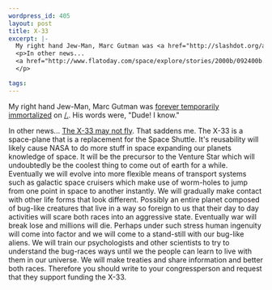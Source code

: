 ```yaml
--- 
wordpress_id: 405
layout: post
title: X-33
excerpt: |-
  My right hand Jew-Man, Marc Gutman was <a href="http://slashdot.org/articles/00/09/25/1646235.shtml">forever temporarily immortalized</a> on <a href="http://slashdot.org/">/.</a>.  His words were, "Dude!  I know."
  <p>In other news...
  <a href="http://www.flatoday.com/space/explore/stories/2000b/092400b.htm">The X-33 may not fly</a>.  That saddens me.  The X-33 is a space-plane that is a replacement for the Space Shuttle.  It's reusability will likely cause NASA to do more stuff in space expanding our planets knowledge of space.  It will be the precursor to the Venture Star which will undoubtedly be the coolest thing to come out of earth for a while.  Eventually we will evolve into more flexible means of transport systems such as galactic space cruisers which make use of worm-holes to jump from one point in space to another instantly.  We will gradually make contact with other life forms that look different.  Possibly an entire planet composed of bug-like creatures that live in a way so foreign to us that their day to day activities will scare both races into an aggressive state.  Eventually war will break lose and millions will die.  Perhaps under such stress human ingenuity will come into factor and we will come to a stand-still with our bug-like aliens.  We will train our psychologists and other scientists to try to understand the bug-races ways until we the people can learn to live with them in our universe.  We will make treaties and share information and better both races.  Therefore you should write to your congressperson and request that they support funding the X-33.
  </p>

tags: 
---
```


My right hand Jew-Man, Marc Gutman was <a href="http://slashdot.org/articles/00/09/25/1646235.shtml">forever temporarily immortalized</a> on <a href="http://slashdot.org/">/.</a>.  His words were, "Dude!  I know."
<p>In other news...
<a href="http://www.flatoday.com/space/explore/stories/2000b/092400b.htm">The X-33 may not fly</a>.  That saddens me.  The X-33 is a space-plane that is a replacement for the Space Shuttle.  It's reusability will likely cause NASA to do more stuff in space expanding our planets knowledge of space.  It will be the precursor to the Venture Star which will undoubtedly be the coolest thing to come out of earth for a while.  Eventually we will evolve into more flexible means of transport systems such as galactic space cruisers which make use of worm-holes to jump from one point in space to another instantly.  We will gradually make contact with other life forms that look different.  Possibly an entire planet composed of bug-like creatures that live in a way so foreign to us that their day to day activities will scare both races into an aggressive state.  Eventually war will break lose and millions will die.  Perhaps under such stress human ingenuity will come into factor and we will come to a stand-still with our bug-like aliens.  We will train our psychologists and other scientists to try to understand the bug-races ways until we the people can learn to live with them in our universe.  We will make treaties and share information and better both races.  Therefore you should write to your congressperson and request that they support funding the X-33.
</p>
